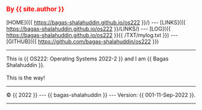---
---
<span style="color:red; font-weight:bold; font-size:larger;">By {{ site.author }}</span>
<br><br>
[HOME]({{ https://bagas-shalahuddin.github.io/os222 }}/) ---
[LINKS]({{ https://bagas-shalahuddin.github.io/os222 }}/LINKS/) ---
[LOG]({{ https://bagas-shalahuddin.github.io/os222 }}{{ /TXT/mylog.txt }}) ---
[GITHUB]({{ https://github.com/bagas-shalahuddin/os222 }})
<br>
<hr>
This is {{ OS222: Operating Systems 2022-2 }} and I am {{ Bagas Shalahuddin }}.
<br><br>
This is the way!
<br>
<hr>
&copy; {{ 2022 }} --- {{ bagas-shalahuddin }} --- Version: {{ 001-11-Sep-2022 }}.
<hr>
<br>

